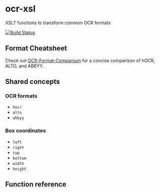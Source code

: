 # ocr-xsl
XSLT functions to transform common OCR formats

[![Build Status](https://travis-ci.org/kba/ocr-xsl.svg?branch=master)](https://travis-ci.org/kba/ocr-xsl)

<!-- BEGIN-MARKDOWN-TOC -->
<!-- END-MARKDOWN-TOC -->

## Format Cheatsheet

Check out [OCR-Format-Comparison](OCR-Format-Comparison.md) for a
concise comparison of hOCR, ALTO, and ABBYY.


## Shared concepts

### OCR formats

* `hocr`
* `alto`
* `abbyy`

### Box coordinates

* `left`
* `right`
* `top`
* `bottom`
* `width`
* `height`

## Function reference

<!-- BEGIN-RENDER -ip '| \?' xsl-functions/ocr.bbox.xsl -->
<!-- END-RENDER -->
<!-- BEGIN-RENDER -ip '| \?' xsl-functions/ocr.image.xsl -->
<!-- END-RENDER -->

